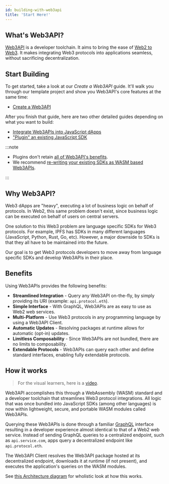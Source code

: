 ```yaml
---
id: building-with-web3api
title: 'Start Here!'
---
```


## **What's Web3API?**

[Web3API](https://web3api.dev) is a developer toolchain. It aims to bring the ease of [Web2 to Web3](https://ethereum.org/nl/developers/docs/web2-vs-web3/). It makes integrating Web3 protocols into applications seamless, without sacrificing decentralization.

## **Start Building**

To get started, take a look at our _Create a Web3API_ guide. It'll walk you through our template project and show you Web3API's core features at the same time:

- [Create a Web3API](/developers/create-as-web3api)

After you finish that guide, here are two other detailed guides depending on what you want to build:

- [Integrate Web3APIs into JavaScript dApps](/developers/create-js-dapp)
- ["Plugin" an existing JavaScript SDK](/developers/create-js-plugin)

:::note

- Plugins don't retain [all of Web3API's benefits](#benefits).
- We recommend [re-writing your existing SDKs as WASM based Web3APIs](/developers/create-as-web3api).

:::

## **Why Web3API?**

Web3 dApps are "heavy", executing a lot of business logic on behalf of protocols. In Web2, this same problem doesn't exist, since business logic can be executed on behalf of users on central servers.

One solution to this Web3 problem are language specific SDKs for Web3 protocols. For example, IPFS has SDKs in many different languages (JavaScript, Python, Rust, Go, etc). However, a major downside to SDKs is that they all have to be maintained into the future.

Our goal is to get Web3 protocols developers to move away from language specific SDKs and develop Web3APIs in their place.

## **Benefits**

Using Web3APIs provides the following benefits:

- **Streamlined Integration** - Query any Web3API on-the-fly, by simply providing its URI (example: `api.protocol.eth`).
- **Simple Interface** - With GraphQL, Web3APIs are as easy to use as Web2 web services.
- **Multi-Platform** - Use Web3 protocols in any programming language by using a Web3API Client.
- **Automatic Updates** - Resolving packages at runtime allows for automatic (opt-in) updates.
- **Limitless Composability** - Since Web3APIs are not bundled, there are no limits to composability.
- **Extendable Protocols** - Web3APIs can query each other and define standard interfaces, enabling fully extendable protocols.

## **How it works**

> For the visual learners, here is a [video](http://video.web3api.eth.link/).

Web3API accomplishes this through a WebAssembly (WASM) standard and a developer toolchain that streamlines Web3 protocol integrations.
All logic that was once bundled into JavaScript SDKs (among other languages) is now within lightweight, secure, and portable WASM modules called Web3APIs.

Querying these Web3APIs is done through a familiar [GraphQL](https://graphql.org/) interface resulting in a developer experience almost identical to that of a Web2 web service.
Instead of sending GraphQL queries to a centralized endpoint, such as `api.service.com`, apps query a decentralized endpoint like `api.protocol.eth`.

The Web3API Client resolves the Web3API package hosted at its decentralized endpoint, downloads it at runtime (if not present), and executes the application's queries on the WASM modules.

See [this Architecture diagram](https://github.com/Web3-API/specification/blob/main/spec/intro/2_Architecture.md) for wholistic look at how this works.
